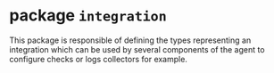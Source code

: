 # package `integration`

This package is responsible of defining the types representing an integration which can be used by several components of the agent to configure checks or logs collectors for example.
